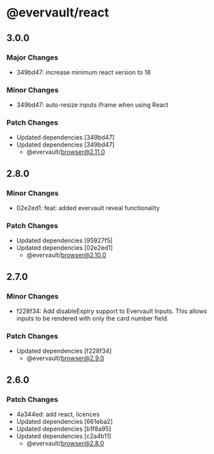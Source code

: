 # @evervault/react

## 3.0.0

### Major Changes

- 349bd47: increase minimum react version to 18

### Minor Changes

- 349bd47: auto-resize inputs iframe when using React

### Patch Changes

- Updated dependencies [349bd47]
- Updated dependencies [349bd47]
  - @evervault/browser@2.11.0

## 2.8.0

### Minor Changes

- 02e2ed1: feat: added evervault reveal functionality

### Patch Changes

- Updated dependencies [95927f5]
- Updated dependencies [02e2ed1]
  - @evervault/browser@2.10.0

## 2.7.0

### Minor Changes

- f228f34: Add disableExpiry support to Evervault Inputs. This allows inputs to be rendered with only the card number field.

### Patch Changes

- Updated dependencies [f228f34]
  - @evervault/browser@2.9.0

## 2.6.0

### Patch Changes

- 4a344ed: add react, licences
- Updated dependencies [661eba2]
- Updated dependencies [b1f8a95]
- Updated dependencies [c2a4b11]
  - @evervault/browser@2.8.0
